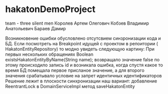 # hakatonDemoProject
team - three silent men 
Королев Артем Олегович
Кобзев Владимир Анатольевич
Бараев Дамир

Возникновение ошибки обусловлено отсутсвием синзронизации кода и БД. 
Если посмотреть на Breakpoint идущей с проектом в репоитории ( HakatonEntityRepository) то модно увидеть следующую картину:
При первых нескольких обращениях Boolean existsHakatonEntityByName(String name); возвращало значение false по этому происходило запись id
и возникала ошибка, когда спустя какое то время БД помещала первое присланое значение, а для второго значения срабатывало условие на запрет идентичных идентификаторов 
Решение лежит в плоскости синхронизации 
наш вариант: 
добавление ReentrantLock в DomainServiceImpl метод saveHakatonEntity
